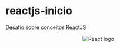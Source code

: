 # reactjs-inicio
Desafio sobre conceitos ReactJS

<p align="center">
  <img widht="30" alt= "React logo" src="https://upload.wikimedia.org/wikipedia/commons/thumb/a/a7/React-icon.svg/200px-React-icon.svg.png"></a>
